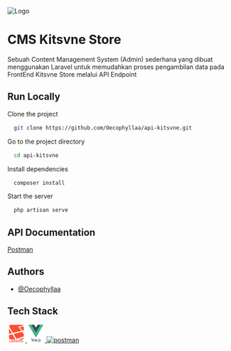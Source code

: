 
![Logo](https://i.ibb.co/wyGGShX/Kitsvne.png)


# CMS Kitsvne Store

Sebuah Content Management System (Admin) sederhana yang dibuat menggunakan Laravel untuk memudahkan proses pengambilan data pada FrontEnd Kitsvne Store melalui API Endpoint


## Run Locally

Clone the project

```bash
  git clone https://github.com/Oecophyllaa/api-kitsvne.git
```

Go to the project directory

```bash
  cd api-kitsvne
```

Install dependencies

```bash
  composer install
```

Start the server

```bash
  php artisan serve
```


## API Documentation

[Postman](https://documenter.getpostman.com/view/10513765/2s935itm3D)


## Authors

- [@Oecophyllaa](https://www.github.com/Oecophyllaa)


## Tech Stack

<p align="left"> <a href="https://laravel.com/" target="_blank" rel="noreferrer"> <img src="https://raw.githubusercontent.com/devicons/devicon/master/icons/laravel/laravel-plain-wordmark.svg" alt="laravel" width="40" height="40"/> </a> </a> <a href="https://vuejs.org/" target="_blank" rel="noreferrer"> <img src="https://raw.githubusercontent.com/devicons/devicon/master/icons/vuejs/vuejs-original-wordmark.svg" alt="vuejs" width="40" height="40"/> </a> <a href="https://postman.com" target="_blank" rel="noreferrer"> <img src="https://www.vectorlogo.zone/logos/getpostman/getpostman-icon.svg" alt="postman" width="40" height="40"/> </p>

